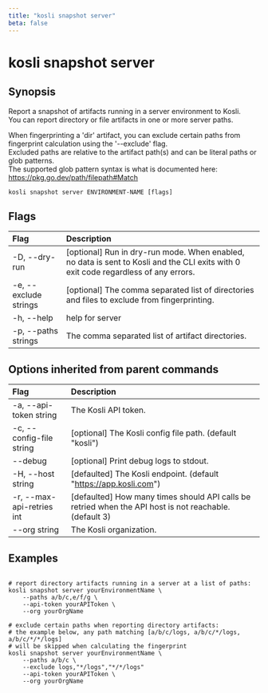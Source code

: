 ```yaml
---
title: "kosli snapshot server"
beta: false
---
```


# kosli snapshot server

## Synopsis

Report a snapshot of artifacts running in a server environment to Kosli.  
You can report directory or file artifacts in one or more server paths.

When fingerprinting a 'dir' artifact, you can exclude certain paths from fingerprint calculation 
using the '--exclude' flag.  
Excluded paths are relative to the artifact path(s) and can be literal paths or
glob patterns.  
The supported glob pattern syntax is what is documented here: https://pkg.go.dev/path/filepath#Match

```shell
kosli snapshot server ENVIRONMENT-NAME [flags]
```

## Flags
| Flag | Description |
| :--- | :--- |
|    -D, --dry-run  |  [optional] Run in dry-run mode. When enabled, no data is sent to Kosli and the CLI exits with 0 exit code regardless of any errors.  |
|    -e, --exclude strings  |  [optional] The comma separated list of directories and files to exclude from fingerprinting.  |
|    -h, --help  |  help for server  |
|    -p, --paths strings  |  The comma separated list of artifact directories.  |


## Options inherited from parent commands
| Flag | Description |
| :--- | :--- |
|    -a, --api-token string  |  The Kosli API token.  |
|    -c, --config-file string  |  [optional] The Kosli config file path. (default "kosli")  |
|        --debug  |  [optional] Print debug logs to stdout.  |
|    -H, --host string  |  [defaulted] The Kosli endpoint. (default "https://app.kosli.com")  |
|    -r, --max-api-retries int  |  [defaulted] How many times should API calls be retried when the API host is not reachable. (default 3)  |
|        --org string  |  The Kosli organization.  |


## Examples

```shell

# report directory artifacts running in a server at a list of paths:
kosli snapshot server yourEnvironmentName \
	--paths a/b/c,e/f/g \
	--api-token yourAPIToken \
	--org yourOrgName  
	
# exclude certain paths when reporting directory artifacts: 
# the example below, any path matching [a/b/c/logs, a/b/c/*/logs, a/b/c/*/*/logs]
# will be skipped when calculating the fingerprint
kosli snapshot server yourEnvironmentName \
	--paths a/b/c \
	--exclude logs,"*/logs","*/*/logs"
	--api-token yourAPIToken \
	--org yourOrgName  

```

